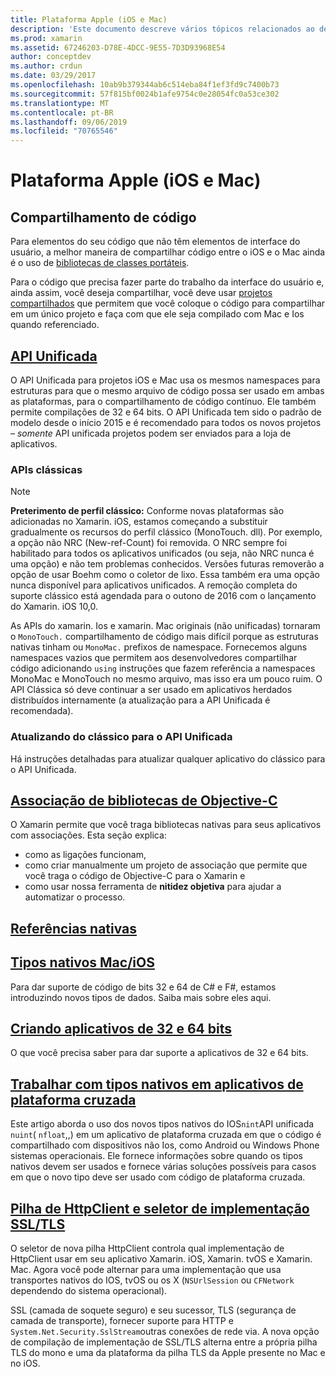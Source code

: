 ```yaml
---
title: Plataforma Apple (iOS e Mac)
description: 'Este documento descreve vários tópicos relacionados ao desenvolvimento do Xamarin. iOS e do Xamarin. Mac: compartilhamento de código, o API Unificada, bibliotecas de Objective-C, referências nativas, tipos nativos e muito mais.'
ms.prod: xamarin
ms.assetid: 67246203-D78E-4DCC-9E55-7D3D93968E54
author: conceptdev
ms.author: crdun
ms.date: 03/29/2017
ms.openlocfilehash: 10ab9b379344ab6c514eba84f1ef3fd9c7400b73
ms.sourcegitcommit: 57f815bf0024b1afe9754c0e28054fc0a53ce302
ms.translationtype: MT
ms.contentlocale: pt-BR
ms.lasthandoff: 09/06/2019
ms.locfileid: "70765546"
---
```

# <a name="apple-platform-ios-and-mac"></a>Plataforma Apple (iOS e Mac)

## <a name="code-sharing"></a>Compartilhamento de código

Para elementos do seu código que não têm elementos de interface do usuário, a melhor maneira de compartilhar código entre o iOS e o Mac ainda é o uso de [bibliotecas de classes portáteis](~/cross-platform/app-fundamentals/pcl.md).

Para o código que precisa fazer parte do trabalho da interface do usuário e, ainda assim, você deseja compartilhar, você deve usar [projetos compartilhados](~/cross-platform/app-fundamentals/shared-projects.md) que permitem que você coloque o código para compartilhar em um único projeto e faça com que ele seja compilado com Mac e Ios quando referenciado.

## <a name="unified-apiunifiedindexmd"></a>[API Unificada](unified/index.md)

O API Unificada para projetos iOS e Mac usa os mesmos namespaces para estruturas para que o mesmo arquivo de código possa ser usado em ambas as plataformas, para o compartilhamento de código contínuo. Ele também permite compilações de 32 e 64 bits. O API Unificada tem sido o padrão de modelo desde o início 2015 e é recomendado para todos os novos projetos – *somente* API unificada projetos podem ser enviados para a loja de aplicativos.

### <a name="classic-apis"></a>APIs clássicas

> [!NOTE]
> **Preterimento de perfil clássico:** Conforme novas plataformas são adicionadas no Xamarin. iOS, estamos começando a substituir gradualmente os recursos do perfil clássico (MonoTouch. dll). Por exemplo, a opção não NRC (New-ref-Count) foi removida. O NRC sempre foi habilitado para todos os aplicativos unificados (ou seja, não NRC nunca é uma opção) e não tem problemas conhecidos. Versões futuras removerão a opção de usar Boehm como o coletor de lixo. Essa também era uma opção nunca disponível para aplicativos unificados. A remoção completa do suporte clássico está agendada para o outono de 2016 com o lançamento do Xamarin. iOS 10,0.

As APIs do xamarin. Ios e xamarin. Mac originais (não unificadas) tornaram o `MonoTouch.` compartilhamento de código mais difícil porque as estruturas nativas tinham ou `MonoMac.` prefixos de namespace.  Fornecemos alguns namespaces vazios que permitem aos desenvolvedores compartilhar código adicionando `using` instruções que fazem referência a namespaces MonoMac e MonoTouch no mesmo arquivo, mas isso era um pouco ruim. O API Clássica só deve continuar a ser usado em aplicativos herdados distribuídos internamente (a atualização para a API Unificada é recomendada).

### <a name="updating-from-classic-to-the-unified-api"></a>Atualizando do clássico para o API Unificada

Há instruções detalhadas para atualizar qualquer aplicativo do clássico para o API Unificada.

## <a name="binding-objective-c-librariesbindingindexmd"></a>[Associação de bibliotecas de Objective-C](binding/index.md)

O Xamarin permite que você traga bibliotecas nativas para seus aplicativos com associações. Esta seção explica:

- como as ligações funcionam,
- como criar manualmente um projeto de associação que permite que você traga o código de Objective-C para o Xamarin e
- como usar nossa ferramenta de **nitidez objetiva** para ajudar a automatizar o processo.

## <a name="native-referencesnative-referencesmd"></a>[Referências nativas](native-references.md)

## <a name="macios-native-typesnativetypesmd"></a>[Tipos nativos Mac/iOS](nativetypes.md)

Para dar suporte de código de bits 32 e 64 de C# e F#, estamos introduzindo novos tipos de dados.   Saiba mais sobre eles aqui.

## <a name="building-32-and-64-bit-apps32-and-64indexmd"></a>[Criando aplicativos de 32 e 64 bits](32-and-64/index.md)

O que você precisa saber para dar suporte a aplicativos de 32 e 64 bits.

## <a name="working-with-native-types-in-cross-platform-appsnative-types-cross-platformmd"></a>[Trabalhar com tipos nativos em aplicativos de plataforma cruzada](native-types-cross-platform.md)

Este artigo aborda o uso dos novos tipos nativos do IOS`nint`API unificada `nuint`( `nfloat`,,) em um aplicativo de plataforma cruzada em que o código é compartilhado com dispositivos não Ios, como Android ou Windows Phone sistemas operacionais.
Ele fornece informações sobre quando os tipos nativos devem ser usados e fornece várias soluções possíveis para casos em que o novo tipo deve ser usado com código de plataforma cruzada.

## <a name="httpclient-stack-and-ssltls-implementation-selectorhttp-stackmd"></a>[Pilha de HttpClient e seletor de implementação SSL/TLS](http-stack.md)

O seletor de nova pilha HttpClient controla qual implementação de HttpClient usar em seu aplicativo Xamarin. iOS, Xamarin. tvOS e Xamarin. Mac. Agora você pode alternar para uma implementação que usa transportes nativos do IOS, tvOS ou os X (`NSUrlSession` ou `CFNetwork` dependendo do sistema operacional).

SSL (camada de soquete seguro) e seu sucessor, TLS (segurança de camada de transporte), fornecer suporte para HTTP e `System.Net.Security.SslStream`outras conexões de rede via. A nova opção de compilação de implementação de SSL/TLS alterna entre a própria pilha TLS do mono e uma da plataforma da pilha TLS da Apple presente no Mac e no iOS.
